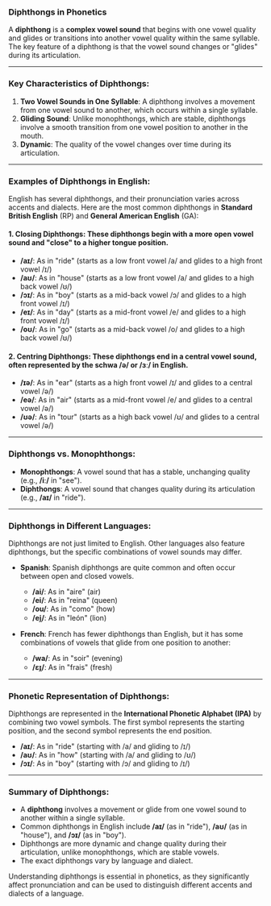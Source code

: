 ### Diphthongs in Phonetics

A **diphthong** is a **complex vowel sound** that begins with one vowel quality and glides or transitions into another vowel quality within the same syllable. The key feature of a diphthong is that the vowel sound changes or "glides" during its articulation.

---

### Key Characteristics of Diphthongs:

1. **Two Vowel Sounds in One Syllable**: A diphthong involves a movement from one vowel sound to another, which occurs within a single syllable.
2. **Gliding Sound**: Unlike monophthongs, which are stable, diphthongs involve a smooth transition from one vowel position to another in the mouth.
3. **Dynamic**: The quality of the vowel changes over time during its articulation.

---

### Examples of Diphthongs in English:

English has several diphthongs, and their pronunciation varies across accents and dialects. Here are the most common diphthongs in **Standard British English** (RP) and **General American English** (GA):

#### **1. Closing Diphthongs**: These diphthongs begin with a more open vowel sound and "close" to a higher tongue position.

- **/aɪ/**: As in "ride" (starts as a low front vowel /a/ and glides to a high front vowel /ɪ/)
- **/aʊ/**: As in "house" (starts as a low front vowel /a/ and glides to a high back vowel /ʊ/)
- **/ɔɪ/**: As in "boy" (starts as a mid-back vowel /ɔ/ and glides to a high front vowel /ɪ/)
- **/eɪ/**: As in "day" (starts as a mid-front vowel /e/ and glides to a high front vowel /ɪ/)
- **/oʊ/**: As in "go" (starts as a mid-back vowel /o/ and glides to a high back vowel /ʊ/)

#### **2. Centring Diphthongs**: These diphthongs end in a central vowel sound, often represented by the schwa /ə/ or /ɜː/ in English.

- **/ɪə/**: As in "ear" (starts as a high front vowel /ɪ/ and glides to a central vowel /ə/)
- **/eə/**: As in "air" (starts as a mid-front vowel /e/ and glides to a central vowel /ə/)
- **/ʊə/**: As in "tour" (starts as a high back vowel /ʊ/ and glides to a central vowel /ə/)

---

### Diphthongs vs. Monophthongs:

- **Monophthongs**: A vowel sound that has a stable, unchanging quality (e.g., **/iː/** in "see").
- **Diphthongs**: A vowel sound that changes quality during its articulation (e.g., **/aɪ/** in "ride").

---

### Diphthongs in Different Languages:

Diphthongs are not just limited to English. Other languages also feature diphthongs, but the specific combinations of vowel sounds may differ.

- **Spanish**: Spanish diphthongs are quite common and often occur between open and closed vowels.
    
    - **/ai/**: As in "aire" (air)
    - **/ei/**: As in "reina" (queen)
    - **/ou/**: As in "como" (how)
    - **/ei̯/**: As in "león" (lion)
- **French**: French has fewer diphthongs than English, but it has some combinations of vowels that glide from one position to another:
    
    - **/wa/**: As in "soir" (evening)
    - **/ɛɪ̯/**: As in "frais" (fresh)

---

### Phonetic Representation of Diphthongs:

Diphthongs are represented in the **International Phonetic Alphabet (IPA)** by combining two vowel symbols. The first symbol represents the starting position, and the second symbol represents the end position.

- **/aɪ/**: As in "ride" (starting with /a/ and gliding to /ɪ/)
- **/aʊ/**: As in "how" (starting with /a/ and gliding to /ʊ/)
- **/ɔɪ/**: As in "boy" (starting with /ɔ/ and gliding to /ɪ/)

---

### Summary of Diphthongs:

- A **diphthong** involves a movement or glide from one vowel sound to another within a single syllable.
- Common diphthongs in English include **/aɪ/** (as in "ride"), **/aʊ/** (as in "house"), and **/ɔɪ/** (as in "boy").
- Diphthongs are more dynamic and change quality during their articulation, unlike monophthongs, which are stable vowels.
- The exact diphthongs vary by language and dialect.

Understanding diphthongs is essential in phonetics, as they significantly affect pronunciation and can be used to distinguish different accents and dialects of a language.